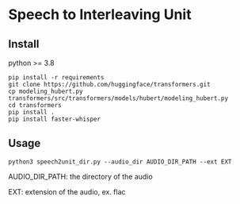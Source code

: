 # Speech to Interleaving Unit

## Install
python >= 3.8
```
pip install -r requirements
git clone https://github.com/huggingface/transformers.git
cp modeling_hubert.py transformers/src/transformers/models/hubert/modeling_hubert.py 
cd transformers
pip install .
pip install faster-whisper
```

## Usage
```
python3 speech2unit_dir.py --audio_dir AUDIO_DIR_PATH --ext EXT
``` 
AUDIO_DIR_PATH: the directory of the audio 

EXT: extension of the audio, ex. flac